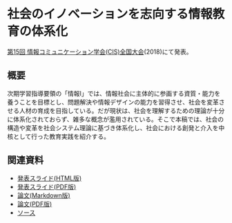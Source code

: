 # 社会のイノベーションを志向する情報教育の体系化
[第15回 情報コミュニケーション学会(CIS)全国大会](http://www.cis.gr.jp/zenkoku.html)(2018)にて発表。

## 概要
次期学習指導要領の「情報I」では、情報社会に主体的に参画する資質・能力を養うことを目標とし、問題解決や情報デザインの能力を習得させ、社会を変革させる人材の育成を目指している。だが現状は、社会を理解するための理論が十分に体系化されておらず、雑多な概念が濫用されている。そこで本稿では、社会の構造や変革を社会システム理論に基づき体系化し、社会における創発と介入を中核として行った教育実践を紹介する。

## 関連資料
- [発表スライド(HTML版)](https://saireya.github.io/thesis/2018CIS-innovation/slide.tex.xml)
- [発表スライド(PDF版)](https://www.slideshare.net/saireya/ss-xxx)
- [論文(Markdown版)](thesis.md)
- [論文(PDF版)](https://www.scribd.com/doc/372350824/)
- [ソース](https://github.com/saireya/thesis/tree/gh-pages/2018CIS-innovation)
